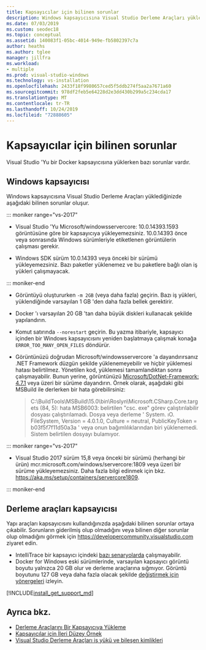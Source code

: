 ```yaml
---
title: Kapsayıcılar için bilinen sorunlar
description: Windows kapsayıcısına Visual Studio Derleme Araçları yüklediğinizde oluşabilecek bilinen sorunlar hakkında daha fazla bilgi edinin.
ms.date: 07/03/2019
ms.custom: seodec18
ms.topic: conceptual
ms.assetid: 140083f1-05bc-4014-949e-fb5802397c7a
author: heaths
ms.author: tglee
manager: jillfra
ms.workload:
- multiple
ms.prod: visual-studio-windows
ms.technology: vs-installation
ms.openlocfilehash: 2433f18f9980657ced5f5ddb274f5aa2a7671a60
ms.sourcegitcommit: 978df2feb5e64228d2e3dd430b299a5c234cda17
ms.translationtype: MT
ms.contentlocale: tr-TR
ms.lasthandoff: 10/24/2019
ms.locfileid: "72888605"
---
```

# <a name="known-issues-for-containers"></a>Kapsayıcılar için bilinen sorunlar

Visual Studio 'Yu bir Docker kapsayıcısına yüklerken bazı sorunlar vardır.

## <a name="windows-container"></a>Windows kapsayıcısı

Windows kapsayıcısına Visual Studio Derleme Araçları yüklediğinizde aşağıdaki bilinen sorunlar oluşur.

::: moniker range="vs-2017"

* Visual Studio 'Yu Microsoft/windowsservercore: 10.0.14393.1593 görüntüsüne göre bir kapsayıcıya yükleyemezsiniz. 10.0.14393 önce veya sonrasında Windows sürümleriyle etiketlenen görüntülerin çalışması gerekir.

* Windows SDK sürüm 10.0.14393 veya önceki bir sürümü yükleyemezsiniz. Bazı paketler yüklenemez ve bu paketlere bağlı olan iş yükleri çalışmayacak.

::: moniker-end

* Görüntüyü oluştururken `-m 2GB` (veya daha fazla) geçirin. Bazı iş yükleri, yüklendiğinde varsayılan 1 GB 'den daha fazla bellek gerektirir.
* Docker 'ı varsayılan 20 GB 'tan daha büyük diskleri kullanacak şekilde yapılandırın.
* Komut satırında `--norestart` geçirin. Bu yazma itibariyle, kapsayıcı içinden bir Windows kapsayıcısını yeniden başlatmaya çalışmak konağa `ERROR_TOO_MANY_OPEN_FILES` döndürür.
* Görüntünüzü doğrudan Microsoft/windowsservercore 'a dayandırırsanız .NET Framework düzgün şekilde yüklenemeyebilir ve hiçbir yüklemesi hatası belirtilmez. Yönetilen kod, yüklemesi tamamlandıktan sonra çalışmayabilir. Bunun yerine, görüntünüzü [Microsoft/DotNet-Framework: 4.7.1](https://hub.docker.com/r/microsoft/dotnet-framework) veya üzeri bir sürüme dayandırın. Örnek olarak, aşağıdaki gibi MSBuild ile derlerken bir hata görebilirsiniz:

  > C:\BuildTools\MSBuild\15.0\bin\Roslyn\Microsoft.CSharp.Core.targets (84, 5): hata MSB6003: belirtilen "csc. exe" görev çalıştırılabilir dosyası çalıştırılamadı. Dosya veya derleme ' System. ıO. FileSystem, Version = 4.0.1.0, Culture = neutral, PublicKeyToken = b03f5f7f11d50a3a ' veya onun bağımlılıklarından biri yüklenemedi. Sistem belirtilen dosyayı bulamıyor.

::: moniker range="vs-2017"

* Visual Studio 2017 sürüm 15,8 veya önceki bir sürümü (herhangi bir ürün) mcr.microsoft.com/windows/servercore:1809 veya üzeri bir sürüme yükleyemezsiniz. Daha fazla bilgi edinmek için bkz. https://aka.ms/setup/containers/servercore1809.

::: moniker-end

## <a name="build-tools-container"></a>Derleme araçları kapsayıcısı

Yapı araçları kapsayıcısını kullandığınızda aşağıdaki bilinen sorunlar ortaya çıkabilir. Sorunların giderilmiş olup olmadığını veya bilinen diğer sorunlar olup olmadığını görmek için https://developercommunity.visualstudio.com ziyaret edin.

* IntelliTrace bir kapsayıcı içindeki [bazı senaryolarda](https://github.com/Microsoft/vstest/issues/940) çalışmayabilir.
* Docker for Windows eski sürümlerinde, varsayılan kapsayıcı görüntü boyutu yalnızca 20 GB olur ve derleme araçlarına sığmıyor. Görüntü boyutunu 127 GB veya daha fazla olacak şekilde [değiştirmek için yönergeleri](/virtualization/windowscontainers/manage-containers/container-storage#storage-limits) izleyin.

[!INCLUDE[install_get_support_md](includes/install_get_support_md.md)]

## <a name="see-also"></a>Ayrıca bkz.

* [Derleme Araçlarını Bir Kapsayıcıya Yükleme](build-tools-container.md)
* [Kapsayıcılar için İleri Düzey Örnek](advanced-build-tools-container.md)
* [Visual Studio Derleme Araçları iş yükü ve bileşen kimlikleri](workload-component-id-vs-build-tools.md)
